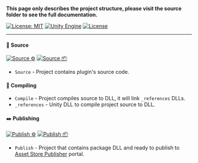 **This page only describes the project structure, please visit the source folder to see
the full documentation.**

[![License: MIT](https://img.shields.io/badge/License-MIT-green.svg)](https://opensource.org/licenses/MIT)
[![Unity Engine](https://img.shields.io/badge/unity-2021.1.22f1-black.svg?style=flat&logo=unity&cacheSeconds=2592000)](https://unity3d.com/get-unity/download/archive)
[![License](https://github.com/Pixisoft/PackageExporter/actions/workflows/license.yml/badge.svg)](https://github.com/Pixisoft/PackageExporter/actions/workflows/license.yml)

---

#### 📝 Source

[![Source ⚙️](https://github.com/Pixisoft/PackageExporter/actions/workflows/source_build.yml/badge.svg)](https://github.com/Pixisoft/PackageExporter/actions/workflows/source_build.yml)
[![Source 📦](https://github.com/Pixisoft/PackageExporter/actions/workflows/source_package.yml/badge.svg)](https://github.com/Pixisoft/PackageExporter/actions/workflows/source_package.yml)

* `Source` - Project contains plugin's source code.

#### 💬 Compiling

* `Compile` - Project compiles source to DLL, it will link `_references` DLLs.
* `_references` - Unity DLL to compile project source to DLL.

#### ✒️ Publishing

[![Publish ⚙️](https://github.com/Pixisoft/PackageExporter/actions/workflows/publish_build.yml/badge.svg)](https://github.com/Pixisoft/PackageExporter/actions/workflows/publish_build.yml)
[![Publish 📦](https://github.com/Pixisoft/PackageExporter/actions/workflows/publish_package.yml/badge.svg)](https://github.com/Pixisoft/PackageExporter/actions/workflows/publish_package.yml)

* `Publish` - Project that contains package DLL and ready to publish to [Asset Store Publisher](https://publisher.assetstore.unity3d.com/info.html?_gl=1*1fwg1ij*_ga*MTg0NjU4MTc4NC4xNjAwMzQ5NzM3*_ga_1S78EFL1W5*MTYyNDI3MzU4Ni40Ni4wLjE2MjQyNzM1ODYuNjA.&_ga=2.77544981.1416380940.1624186429-1846581784.1600349737) portal.
